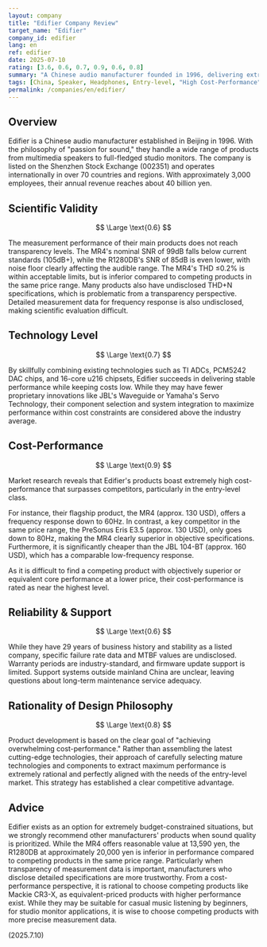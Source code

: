 ```yaml
---
layout: company
title: "Edifier Company Review"
target_name: "Edifier"
company_id: edifier
lang: en
ref: edifier
date: 2025-07-10
rating: [3.6, 0.6, 0.7, 0.9, 0.6, 0.8]
summary: "A Chinese audio manufacturer founded in 1996, delivering extremely high cost-performance that surpasses competitors, especially in the entry-level market."
tags: [China, Speaker, Headphones, Entry-level, "High Cost-Performance"]
permalink: /companies/en/edifier/
---
```


## Overview

Edifier is a Chinese audio manufacturer established in Beijing in 1996. With the philosophy of "passion for sound," they handle a wide range of products from multimedia speakers to full-fledged studio monitors. The company is listed on the Shenzhen Stock Exchange (002351) and operates internationally in over 70 countries and regions. With approximately 3,000 employees, their annual revenue reaches about 40 billion yen.

## Scientific Validity

$$ \Large \text{0.6} $$

The measurement performance of their main products does not reach transparency levels. The MR4's nominal SNR of 99dB falls below current standards (105dB+), while the R1280DB's SNR of 85dB is even lower, with noise floor clearly affecting the audible range. The MR4's THD ≤0.2% is within acceptable limits, but is inferior compared to competing products in the same price range. Many products also have undisclosed THD+N specifications, which is problematic from a transparency perspective. Detailed measurement data for frequency response is also undisclosed, making scientific evaluation difficult.

## Technology Level

$$ \Large \text{0.7} $$

By skillfully combining existing technologies such as TI ADCs, PCM5242 DAC chips, and 16-core u216 chipsets, Edifier succeeds in delivering stable performance while keeping costs low. While they may have fewer proprietary innovations like JBL's Waveguide or Yamaha's Servo Technology, their component selection and system integration to maximize performance within cost constraints are considered above the industry average.

## Cost-Performance

$$ \Large \text{0.9} $$

Market research reveals that Edifier's products boast extremely high cost-performance that surpasses competitors, particularly in the entry-level class.

For instance, their flagship product, the MR4 (approx. 130 USD), offers a frequency response down to 60Hz. In contrast, a key competitor in the same price range, the PreSonus Eris E3.5 (approx. 130 USD), only goes down to 80Hz, making the MR4 clearly superior in objective specifications. Furthermore, it is significantly cheaper than the JBL 104-BT (approx. 160 USD), which has a comparable low-frequency response.

As it is difficult to find a competing product with objectively superior or equivalent core performance at a lower price, their cost-performance is rated as near the highest level.

## Reliability & Support

$$ \Large \text{0.6} $$

While they have 29 years of business history and stability as a listed company, specific failure rate data and MTBF values are undisclosed. Warranty periods are industry-standard, and firmware update support is limited. Support systems outside mainland China are unclear, leaving questions about long-term maintenance service adequacy.

## Rationality of Design Philosophy

$$ \Large \text{0.8} $$

Product development is based on the clear goal of "achieving overwhelming cost-performance." Rather than assembling the latest cutting-edge technologies, their approach of carefully selecting mature technologies and components to extract maximum performance is extremely rational and perfectly aligned with the needs of the entry-level market. This strategy has established a clear competitive advantage.

## Advice

Edifier exists as an option for extremely budget-constrained situations, but we strongly recommend other manufacturers' products when sound quality is prioritized. While the MR4 offers reasonable value at 13,590 yen, the R1280DB at approximately 20,000 yen is inferior in performance compared to competing products in the same price range. Particularly when transparency of measurement data is important, manufacturers who disclose detailed specifications are more trustworthy. From a cost-performance perspective, it is rational to choose competing products like Mackie CR3-X, as equivalent-priced products with higher performance exist. While they may be suitable for casual music listening by beginners, for studio monitor applications, it is wise to choose competing products with more precise measurement data.

(2025.7.10)